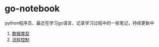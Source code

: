# go-notebook
python程序员，最近在学习go语言，记录学习过程中的一些笔记，持续更新中
1. [数据类型](https://github.com/tiny-piger/go-notebook/blob/main/notebook/%E6%95%B0%E6%8D%AE%E7%B1%BB%E5%9E%8B.md)
2. [流程控制](https://github.com/tiny-piger/go-notebook/blob/main/notebook/%E6%B5%81%E7%A8%8B%E6%8E%A7%E5%88%B6.md) 